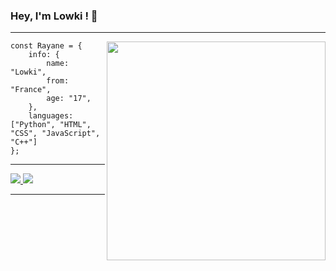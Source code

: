 ### Hey, I'm Lowki ! 👋
--------------------------------------------------------------------

<img align='right' src="https://github-readme-stats.vercel.app/api?username=lowki1337&&show_icons=true&title_color=FFFFFF&icon_color=FF0000&text_color=daf7dc&bg_color=000000" width="350">

```JS
const Rayane = {
    info: {
        name: "Lowki",
        from: "France",
        age: "17",
    },
    languages: ["Python", "HTML", "CSS", "JavaScript", "C++"]
};
```
--------------------------------------------------------------------


<p align="light">
<a href="https://github.com/lowki1337">
  <img src="https://img.shields.io/github/followers/lowki1337">
</a>
<a href="https://github.com/rayaneqlf">
   <img src="https://komarev.com/ghpvc/?username=lowki1337">
</a>
</p>

--------------------------------------------------------------------
